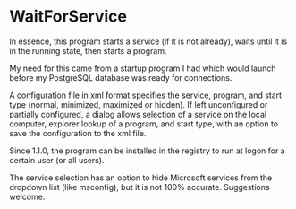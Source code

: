 # WaitForService

In essence, this program starts a service (if it is not already), waits until it is in the running state, then starts a program.

My need for this came from a startup program I had which would launch before my PostgreSQL database was ready for connections.  

A configuration file in xml format specifies the service, program, and start type (normal, minimized, maximized or hidden).  If left unconfigured or partially configured, a dialog allows selection of a service on the local computer, explorer lookup of a program, and start type, with an option to save the configuration to the xml file.

Since 1.1.0, the program can be installed in the registry to run at logon for a certain user (or all users).

The service selection has an option to hide Microsoft services from the dropdown list (like msconfig), but it is not 100% accurate.  Suggestions welcome.

